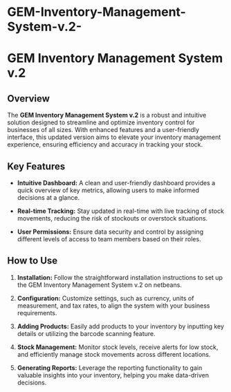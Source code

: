 # GEM-Inventory-Management-System-v.2-

# GEM Inventory Management System v.2

## Overview

The **GEM Inventory Management System v.2** is a robust and intuitive solution designed to streamline and optimize inventory control for businesses of all sizes. With enhanced features and a user-friendly interface, this updated version aims to elevate your inventory management experience, ensuring efficiency and accuracy in tracking your stock.

## Key Features

- **Intuitive Dashboard:** A clean and user-friendly dashboard provides a quick overview of key metrics, allowing users to make informed decisions at a glance.

- **Real-time Tracking:** Stay updated in real-time with live tracking of stock movements, reducing the risk of stockouts or overstock situations.

- **User Permissions:** Ensure data security and control by assigning different levels of access to team members based on their roles.

## How to Use

1. **Installation:** Follow the straightforward installation instructions to set up the GEM Inventory Management System v.2 on netbeans.

2. **Configuration:** Customize settings, such as currency, units of measurement, and tax rates, to align the system with your business requirements.

3. **Adding Products:** Easily add products to your inventory by inputting key details or utilizing the barcode scanning feature.

4. **Stock Management:** Monitor stock levels, receive alerts for low stock, and efficiently manage stock movements across different locations.

5. **Generating Reports:** Leverage the reporting functionality to gain valuable insights into your inventory, helping you make data-driven decisions.


